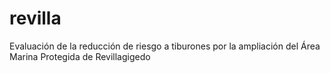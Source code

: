 # revilla
Evaluación de la reducción de riesgo a tiburones por la ampliación del Área Marina Protegida de Revillagigedo
